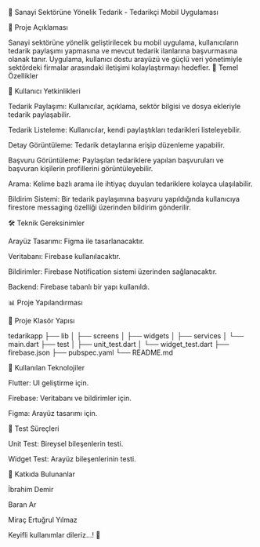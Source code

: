 📱 Sanayi Sektörüne Yönelik Tedarik - Tedarikçi Mobil Uygulaması

🚀 Proje Açıklaması

Sanayi sektörüne yönelik geliştirilecek bu mobil uygulama, kullanıcıların tedarik paylaşımı yapmasına ve mevcut tedarik ilanlarına başvurmasına olanak tanır.
Uygulama, kullanıcı dostu arayüzü ve güçlü veri yönetimiyle sektördeki firmalar arasındaki iletişimi kolaylaştırmayı hedefler.
🎯 Temel Özellikler

🔑 Kullanıcı Yetkinlikleri

Tedarik Paylaşımı: Kullanıcılar, açıklama, sektör bilgisi ve dosya ekleriyle tedarik paylaşabilir.

Tedarik Listeleme: Kullanıcılar, kendi paylaştıkları tedarikleri listeleyebilir.

Detay Görüntüleme: Tedarik detaylarına erişip düzenleme yapabilir.

Başvuru Görüntüleme: Paylaşılan tedariklere yapılan başvuruları ve başvuran kişilerin profillerini görüntüleyebilir.

Arama: Kelime bazlı arama ile ihtiyaç duyulan tedariklere kolayca ulaşılabilir.

Bildirim Sistemi: Bir tedarik paylaşımına başvuru yapıldığında kullanıcıya firestore messaging özelliği üzerinden bildirim gönderilir.

🛠️ Teknik Gereksinimler

Arayüz Tasarımı: Figma ile tasarlanacaktır.

Veritabanı: Firebase kullanılacaktır.

Bildirimler: Firebase Notification sistemi üzerinden sağlanacaktır.

Backend: Firebase tabanlı bir yapı kullanıldı.

📊 Proje Yapılandırması

📁 Proje Klasör Yapısı

tedarikapp
├── lib
│   ├── screens
│   ├── widgets
│   ├── services
│   └── main.dart
├── test
│   ├── unit_test.dart
│   └── widget_test.dart
├── firebase.json
├── pubspec.yaml
└── README.md

🔧 Kullanılan Teknolojiler

Flutter: UI geliştirme için.

Firebase: Veritabanı ve bildirimler için.

Figma: Arayüz tasarımı için.

🧪 Test Süreçleri

Unit Test: Bireysel bileşenlerin testi.

Widget Test: Arayüz bileşenlerinin testi.

📢 Katkıda Bulunanlar

İbrahim Demir  

Baran Ar

Miraç Ertuğrul Yılmaz


Keyifli kullanımlar dileriz...! 🚀

